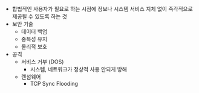 - 합법적인 사용자가 필요로 하는 시점에 정보나 시스템 서비스 지체 없이 즉각적으로 제공될 수 있도록 하는 것
- 보안 기술
	- 데이터 백업
	- 중복성 유지
	- 물리적 보호
- 공격
	- 서비스 거부 (DOS)
		- 시스템, 네트워크가 정상적 사용 안되게 방해
	- 랜섬웨어
		- TCP Sync Flooding
